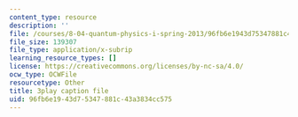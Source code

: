 ```yaml
---
content_type: resource
description: ''
file: /courses/8-04-quantum-physics-i-spring-2013/96fb6e1943d75347881c43a3834cc575_TWpyhsPAK14.vtt
file_size: 139307
file_type: application/x-subrip
learning_resource_types: []
license: https://creativecommons.org/licenses/by-nc-sa/4.0/
ocw_type: OCWFile
resourcetype: Other
title: 3play caption file
uid: 96fb6e19-43d7-5347-881c-43a3834cc575
---
```

